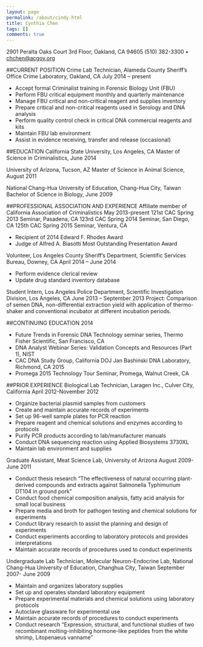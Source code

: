 ```yaml
---
layout: page
permalink: /about/cindy.html
title: Cynthia Chen
tags: []
comments: true
---
```


2901 Peralta Oaks Court 3rd Floor, Oakland, CA 94605
(510) 382-3300 • chchen@acgov.org

##CURRENT POSITION
Crime Lab Technician, Alameda County Sheriff’s Office Crime Laboratory, Oakland, CA
July 2014 – present
  * Accept formal Criminalist training in Forensic Biology Unit (FBU)
  * Perform FBU critical equipment monthly and quarterly maintenance
  * Manage FBU critical and non-critical reagent and supplies inventory
  * Prepare critical and non-critical reagents used in Serology and DNA analysis
  * Perform quality control check in critical DNA commercial reagents and kits 
  * Maintain FBU lab environment
  * Assist in evidence receiving, transfer and release (occasional)

##EDUCATION
California State University, Los Angeles, CA
Master of Science in Criminalistics, June 2014

University of Arizona, Tucson, AZ
Master of Science in Animal Science, August 2011

National Chang-Hua University of Education, Chang-Hua City, Taiwan
Bachelor of Science in Biology, June 2009

##PROFESSIONAL ASSOCIATION AND EXPERIENCE
Affiliate member of California Association of Criminalistics
May 2013-present
121st CAC Spring 2013 Seminar, Pasadena, CA
123rd CAC Spring 2014 Seminar, San Diego, CA
125th CAC Spring 2015 Seminar, Ventura, CA
  * Recipient of 2014 Edward F. Rhodes Award
  * Judge of Alfred A. Biasotti Most Outstanding Presentation Award

Volunteer, Los Angeles County Sheriff’s Department, Scientific Services Bureau, Downey, CA
April 2014 – June 2014
  * Perform evidence clerical review
  * Update drug standard inventory database

Student Intern, Los Angeles Police Department, Scientific Investigation Division, Los Angeles, CA
June 2013 – September 2013
Project: Comparison of semen DNA, non-differential extraction yield with application of thermo-shaker and conventional incubator at different incubation periods. 

##CONTINUING EDUCATION
2014
  * Future Trends in Forensic DNA Technology seminar series, Thermo Fisher Scientific, San Francisco, CA
  * DNA Analyst Webinar Series: Validation Concepts and Resources (Part 1), NIST
  * CAC DNA Study Group, California DOJ Jan Bashinski DNA Laboratory, Richmond, CA
2015
  * Promega 2015 Technology Tour Seminar, Promega, Walnut Creek, CA
 
##PRIOR EXPERIENCE
Biological Lab Technician, Laragen Inc., Culver City, California
April 2012-November 2012
  * Organize bacterial plasmid samples from customers
  * Create and maintain accurate records of experiments
  * Set up 96-well sample plates for PCR reaction
  * Prepare reagent and chemical solutions and enzymes according to protocols
  * Purify PCR products according to lab/manufacturer manuals
  * Conduct DNA sequencing reaction using Applied Biosystems 3730XL
  * Maintain lab environment and supplies

Graduate Assistant, Meat Science Lab, University of Arizona
August 2009-June 2011
  * Conduct thesis research “The effectiveness of natural occurring plant-derived compounds and extracts against Salmonella Typhimurium DT104 in ground pork”
  * Conduct food chemical composition analysis, fatty acid analysis for small local business
  * Prepare media and broth for pathogen testing and chemical solutions for experiments
  * Conduct library research to assist the planning and design of experiments
  * Conduct experiments according to laboratory protocols and provides interpretations
  * Maintain accurate records of procedures used to conduct experiments

Undergraduate Lab Technician, Molecular Neuron-Endocrine Lab, National Chang-Hua University of Education, Changhua City, Taiwan
September 2007- June 2009
  * Maintain and organizes laboratory supplies
  * Set up and operates standard laboratory equipment
  * Prepare experimental materials and chemical solutions using laboratory protocols 
  * Autoclave glassware for experimental use
  * Maintain accurate records of procedures to conduct experiments
  * Conduct research “Expression, structural, and functional studies of two recombinant molting-inhibiting hormone-like peptides from the white shrimp, Litopenaeus vanname”
